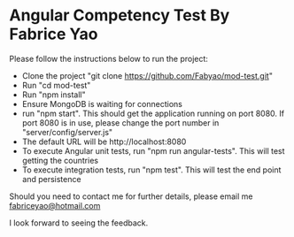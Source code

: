 # Angular Competency Test By Fabrice Yao

Please follow the instructions below to run the project:
* Clone the project "git clone https://github.com/Fabyao/mod-test.git"
* Run "cd mod-test"
* Run "npm install"
* Ensure MongoDB is waiting for connections
* run "npm start". This should get the application running on port 8080. If port 8080 is in use, please change the port number in "server/config/server.js"
* The default URL will be http://localhost:8080
* To execute Angular unit tests, run "npm run angular-tests". This will test getting the countries
* To execute integration tests, run "npm test". This will test the end point and persistence

Should you need to contact me for further details, please email me <fabriceyao@hotmail.com>

I look forward to seeing the feedback.